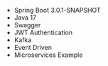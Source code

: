 - Spring Boot 3.0.1-SNAPSHOT
- Java 17
- Swagger
- JWT Authentication
- Kafka
- Event Driven
- Microservices Example
